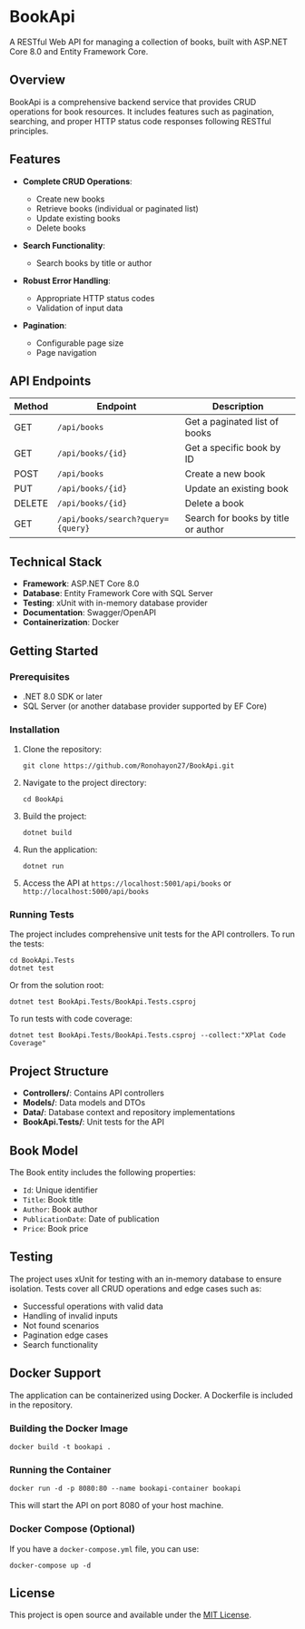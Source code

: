 # BookApi

A RESTful Web API for managing a collection of books, built with ASP.NET Core 8.0 and Entity Framework Core.

## Overview

BookApi is a comprehensive backend service that provides CRUD operations for book resources. It includes features such as pagination, searching, and proper HTTP status code responses following RESTful principles.

## Features

- **Complete CRUD Operations**:
  - Create new books
  - Retrieve books (individual or paginated list)
  - Update existing books
  - Delete books
  
- **Search Functionality**:
  - Search books by title or author
  
- **Robust Error Handling**:
  - Appropriate HTTP status codes
  - Validation of input data
  
- **Pagination**:
  - Configurable page size
  - Page navigation

## API Endpoints

| Method | Endpoint | Description |
|--------|----------|-------------|
| GET | `/api/books` | Get a paginated list of books |
| GET | `/api/books/{id}` | Get a specific book by ID |
| POST | `/api/books` | Create a new book |
| PUT | `/api/books/{id}` | Update an existing book |
| DELETE | `/api/books/{id}` | Delete a book |
| GET | `/api/books/search?query={query}` | Search for books by title or author |

## Technical Stack

- **Framework**: ASP.NET Core 8.0
- **Database**: Entity Framework Core with SQL Server
- **Testing**: xUnit with in-memory database provider
- **Documentation**: Swagger/OpenAPI
- **Containerization**: Docker

## Getting Started

### Prerequisites

- .NET 8.0 SDK or later
- SQL Server (or another database provider supported by EF Core)

### Installation

1. Clone the repository:
   ```
   git clone https://github.com/Ronohayon27/BookApi.git
   ```

2. Navigate to the project directory:
   ```
   cd BookApi
   ```

3. Build the project:
   ```
   dotnet build
   ```

4. Run the application:
   ```
   dotnet run
   ```

5. Access the API at `https://localhost:5001/api/books` or `http://localhost:5000/api/books`

### Running Tests

The project includes comprehensive unit tests for the API controllers. To run the tests:

```
cd BookApi.Tests
dotnet test
```

Or from the solution root:

```
dotnet test BookApi.Tests/BookApi.Tests.csproj
```

To run tests with code coverage:

```
dotnet test BookApi.Tests/BookApi.Tests.csproj --collect:"XPlat Code Coverage"
```

## Project Structure

- **Controllers/**: Contains API controllers
- **Models/**: Data models and DTOs
- **Data/**: Database context and repository implementations
- **BookApi.Tests/**: Unit tests for the API

## Book Model

The Book entity includes the following properties:

- `Id`: Unique identifier
- `Title`: Book title
- `Author`: Book author
- `PublicationDate`: Date of publication
- `Price`: Book price

## Testing

The project uses xUnit for testing with an in-memory database to ensure isolation. Tests cover all CRUD operations and edge cases such as:

- Successful operations with valid data
- Handling of invalid inputs
- Not found scenarios
- Pagination edge cases
- Search functionality

## Docker Support

The application can be containerized using Docker. A Dockerfile is included in the repository.

### Building the Docker Image

```
docker build -t bookapi .
```

### Running the Container

```
docker run -d -p 8080:80 --name bookapi-container bookapi
```

This will start the API on port 8080 of your host machine.

### Docker Compose (Optional)

If you have a `docker-compose.yml` file, you can use:

```
docker-compose up -d
```

## License

This project is open source and available under the [MIT License](LICENSE).
